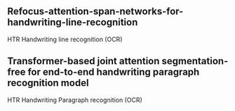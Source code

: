 ## Refocus-attention-span-networks-for-handwriting-line-recognition
HTR Handwriting line recognition (OCR)



## Transformer-based joint attention segmentation-free for end-to-end handwriting paragraph recognition model
HTR Handwriting Paragraph recognition (OCR) 

